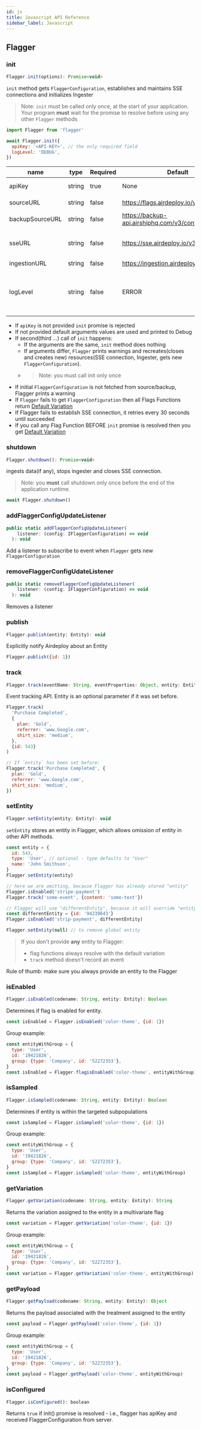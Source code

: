 ```yaml
---
id: js
title: Javascript API Reference
sidebar_label: Javascript
---
```


## Flagger

### init

```javascript
Flagger.init(options): Promise<void>
```

`init` method gets `FlaggerConfiguration`, establishes and maintains SSE connections and initializes Ingester

> Note: `init` must be called only once, at the start of your application.
> Your program **must** wait for the promise to resolve before using any other `Flagger` methods

```javascript
import Flagger from 'flagger'

await Flagger.init({
  apiKey: '<API-KEY>', // the only required field
  logLevel: 'DEBUG',
})
```

| name            | type   | Required | Default                                     | Description                                                                                             |
| --------------- | ------ | -------- | ------------------------------------------- | ------------------------------------------------------------------------------------------------------- |
| apiKey          | string | true     | None                                        | API key to an environment                                                                               |
| sourceURL       | string | false    | https://flags.airdeploy.io/v3/config/       | URL to get `FlaggerConfiguration`                                                                       |
| backupSourceURL | string | false    | https://backup-api.airshiphq.com/v3/config/ | backup URL to get `FlaggerConfiguration`                                                                |
| sseURL          | string | false    | https://sse.airdeploy.io/v3/sse/            | URL for real-time updates of `FlaggerConfiguration` via sse                                             |
| ingestionURL    | string | false    | https://ingestion.airdeploy.io/v3/ingest/   | URL for ingestion                                                                                       |
| logLevel        | string | false    | ERROR                                       | set up log level: ERROR, WARN, DEBUG. Debug is the most verbose level and includes all Network requests |

- If `apiKey` is not provided `init` promise is rejected
- If not provided default arguments values are used and printed to Debug
- If second(third …) call of `init` happens:
  - If the arguments are the same, `init` method does nothing
  - If arguments differ, `Flagger` prints warnings and recreates(closes and creates new) resources(SSE connection,
    Ingester, gets new `FlaggerConfiguration`).
  - > Note: you must call init only once
- If initial `FlaggerConfiguration` is not fetched from source/backup, Flagger prints a warning
- If `Flagger` fails to get `FlaggerConfiguration` then all Flags Functions return [Default Variation](../flagger-sdk/default-variation.md)
- If Flagger fails to establish SSE connection, it retries every 30 seconds until succeeded
- If you call any Flag Function BEFORE `init` promise is resolved then you get [Default Variation](../flagger-sdk/default-variation.md)

### shutdown

```javascript
Flagger.shutdown(): Promise<void>
```

ingests data(if any), stops ingester and closes SSE connection.

> Note: you **must** call shutdown only once before the end of the application runtime.

```javascript
await Flagger.shutdown()
```

### addFlaggerConfigUpdateListener

```javascript
public static addFlaggerConfigUpdateListener(
    listener: (config: IFlaggerConfiguration) => void
  ): void
```

Add a listener to subscribe to event when `Flagger` gets new `FlaggerConfiguration`

### removeFlaggerConfigUdateListener

```javascript
public static removeFlaggerConfigUpdateListener(
    listener: (config: IFlaggerConfiguration) => void
  ): void
```

Removes a listener

### publish

```javascript
Flagger.publish(entity: Entity): void
```

Explicitly notify Airdeploy about an Entity

```javascript
Flagger.publish({id: 1})
```

### track

```javascript
Flagger.track(eventName: String, eventProperties: Object, entity: Entity): void
```

Event tracking API.
Entity is an optional parameter if it was set before.

```javascript
Flagger.track(
  'Purchase Completed',
  {
    plan: 'Gold',
    referrer: 'www.Google.com',
    shirt_size: 'medium',
  },
  {id: 543}
)

// If `entity` has been set before:
Flagger.track('Purchase Completed', {
  plan: 'Gold',
  referrer: 'www.Google.com',
  shirt_size: 'medium',
})
```

### setEntity

```javascript
Flagger.setEntity(entity: Entity): void
```

`setEntity` stores an entity in Flagger, which allows omission of entity in other API methods.

```javascript
const entity = {
  id: 543,
  type: 'User', // optional - type defaults to "User"
  name: 'John Smithson',
}
Flagger.setEntity(entity)

// here we are omitting, because Flagger has already stored "entity"
Flagger.isEnabled('stripe-payment')
Flagger.track('some-event', {content: 'some-text'})

// Flagger will use "differentEntity", because it will override "entity"
const differentEntity = {id: '94239643'}
Flagger.isEnabled('strip-payment', differentEntity)

Flagger.setEntity(null) // to remove global entity
```

> If you don't provide **any** entity to Flagger:
>
> - flag functions always resolve with the default variation
> - `track` method doesn't record an event

Rule of thumb: make sure you always provide an entity to the Flagger

### isEnabled

```javascript
Flagger.isEnabled(codename: String, entity: Entity): Boolean
```

Determines if flag is enabled for entity.

```javascript
const isEnabled = Flagger.isEnabled('color-theme', {id: 1})
```

Group example:

```javascript
const entityWithGroup = {
  type: 'User',
  id: '19421826',
  group: {type: 'Company', id: '52272353'},
}
const isEnabled = Flagger.flagisEnabled('color-theme', entityWithGroup)
```

### isSampled

```javascript
Flagger.isSampled(codename: String, entity: Entity): Boolean
```

Determines if entity is within the targeted subpopulations

```javascript
const isSampled = Flagger.isSampled('color-theme', {id: 1})
```

Group example:

```javascript
const entityWithGroup = {
  type: 'User',
  id: '19421826',
  group: {type: 'Company', id: '52272353'},
}
const isSampled = Flagger.isSampled('color-theme', entityWithGroup)
```

### getVariation

```javascript
Flagger.getVariation(codename: String, entity: Entity): String
```

Returns the variation assigned to the entity in a multivariate flag

```javascript
const variation = Flagger.getVariation('color-theme', {id: 1})
```

Group example:

```javascript
const entityWithGroup = {
  type: 'User',
  id: '19421826',
  group: {type: 'Company', id: '52272353'},
}
const variation = Flagger.getVariation('color-theme', entityWithGroup)
```

### getPayload

```javascript
Flagger.getPayload(codename: String, entity: Entity): Object
```

Returns the payload associated with the treatment assigned to the entity

```javascript
const payload = Flagger.getPayload('color-theme', {id: 1})
```

Group example:

```javascript
const entityWithGroup = {
  type: 'User',
  id: '19421826',
  group: {type: 'Company', id: '52272353'},
}
const payload = Flagger.getPayload('color-theme', entityWithGroup)
```

### isConfigured

```javascript
Flagger.isConfigured(): boolean
```

Returns `true` if init() promise is resolved - i.e., flagger has apiKey and received FlaggerConfiguration from server.
